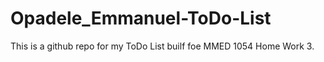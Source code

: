 # Opadele_Emmanuel-ToDo-List
This is a github repo for my ToDo List builf foe MMED 1054 Home Work 3.
